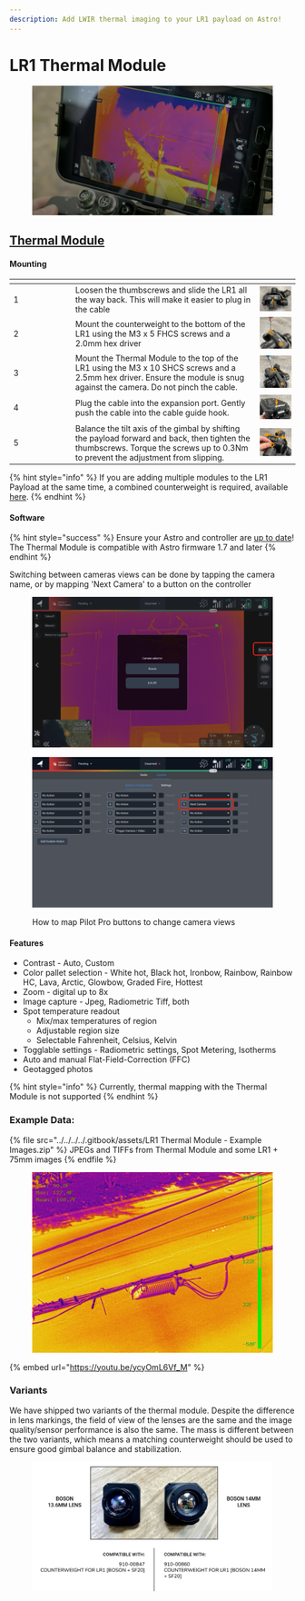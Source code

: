 ```yaml
---
description: Add LWIR thermal imaging to your LR1 payload on Astro!
---
```


# LR1 Thermal Module

<figure><img src="../../../../.gitbook/assets/bosonExample1.png" alt=""><figcaption></figcaption></figure>

## [Thermal Module](https://store.freeflysystems.com/collections/astro/products/lr1-thermal-upgrade)

#### Mounting

<table><thead><tr><th width="95"></th><th width="311"></th><th></th></tr></thead><tbody><tr><td>1</td><td>Loosen the thumbscrews and slide the LR1 all the way back. This will make it easier to plug in the cable</td><td><img src="../../../../.gitbook/assets/Screenshot 2024-07-15 090026.png" alt="" data-size="original"></td></tr><tr><td>2</td><td>Mount the counterweight to the bottom of the LR1 using the M3 x 5 FHCS screws and a 2.0mm hex driver</td><td><img src="../../../../.gitbook/assets/Screenshot 2024-07-15 090128 (1).png" alt="" data-size="original"></td></tr><tr><td>3</td><td>Mount the Thermal Module to the top of the LR1 using the M3 x 10 SHCS screws and a 2.5mm hex driver. Ensure the module is snug against the camera. Do not pinch the cable.</td><td><img src="../../../../.gitbook/assets/Screenshot 2024-07-15 090302.png" alt="" data-size="original"></td></tr><tr><td>4</td><td>Plug the cable into the expansion port. Gently push the cable into the cable guide hook.</td><td><img src="../../../../.gitbook/assets/Screenshot 2024-07-15 090440 (1).png" alt="" data-size="original"></td></tr><tr><td>5</td><td>Balance the tilt axis of the gimbal by shifting the payload forward and back, then tighten the thumbscrews.  Torque the screws up to 0.3Nm to prevent the adjustment from slipping.</td><td><img src="../../../../.gitbook/assets/Screenshot 2024-07-15 090832.png" alt="" data-size="original"></td></tr></tbody></table>

{% hint style="info" %}
If you are adding multiple modules to the LR1 Payload at the same time, a combined counterweight is required, available [here](https://store.freeflysystems.com/collections/astro/products/lr1-payload-counterweight-boson-lrf).&#x20;
{% endhint %}

#### Software

{% hint style="success" %}
Ensure your Astro and controller are [up to date](https://freefly.gitbook.io/astro-public/maintenance/software-release-notes)! The Thermal Module is compatible with Astro firmware 1.7 and later&#x20;
{% endhint %}

Switching between cameras views can be done by tapping the camera name, or by mapping 'Next Camera' to a button on the controller

<figure><img src="../../../../.gitbook/assets/Screenshot 2024-07-16 102001.png" alt=""><figcaption></figcaption></figure>

<figure><img src="../../../../.gitbook/assets/Screenshot 2024-07-16 102051.png" alt=""><figcaption><p>How to map Pilot Pro buttons to change camera views</p></figcaption></figure>

#### Features

* Contrast - Auto, Custom
* Color pallet selection - White hot, Black hot, Ironbow, Rainbow, Rainbow HC, Lava, Arctic, Glowbow, Graded Fire, Hottest&#x20;
* Zoom - digital up to 8x
* Image capture - Jpeg, Radiometric Tiff, both
* Spot temperature readout&#x20;
  * Mix/max temperatures of region
  * Adjustable region size
  * Selectable Fahrenheit, Celsius, Kelvin&#x20;
* Togglable settings - Radiometric settings, Spot Metering, Isotherms
* Auto and manual Flat-Field-Correction (FFC)
* Geotagged photos

{% hint style="info" %}
Currently, thermal mapping with the Thermal Module is not supported
{% endhint %}

### Example Data:

{% file src="../../../../.gitbook/assets/LR1 Thermal Module - Example Images.zip" %}
JPEGs and TIFFs from Thermal Module and some LR1 + 75mm images
{% endfile %}

<figure><img src="../../../../.gitbook/assets/240723_191309_745 (1).jpg" alt=""><figcaption></figcaption></figure>



{% embed url="https://youtu.be/ycyOmL6Vf_M" %}

### Variants

We have shipped two variants of the thermal module. Despite the difference in lens markings, the field of view of the lenses are the same and the image quality/sensor performance is also the same. The mass is different between the two variants, which means a matching counterweight should be used to ensure good gimbal balance and stabilization.&#x20;

<figure><img src="../../../../.gitbook/assets/image.png" alt=""><figcaption></figcaption></figure>

